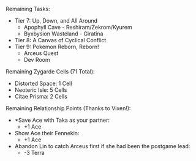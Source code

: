 Remaining Tasks:
- Tier 7: Up, Down, and All Around
  - Apophyll Cave - Reshiram/Zekrom/Kyurem
  - Byxbysion Wasteland - Giratina
- Tier 8: A Canvas of Cyclical Conflict
- Tier 9: Pokemon Reborn, Reborn!
    - Arceus Quest
    - Dev Room

Remaining Zygarde Cells (71 Total):
- Distorted Space: 1 Cell
- Neoteric Isle: 5 Cells
- Citae Prisma: 2 Cells 

Remaining Relationship Points (Thanks to Vixen!):
- *Save Ace with Taka as your partner:
    - +1 Ace
- Show Ace their Fennekin:
    - +1 Ace
- Abandon Lin to catch Arceus first if she had been the postgame lead:
    - -3 Terra
